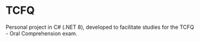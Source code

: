 # TCFQ
Personal project in C# (.NET 8), developed to facilitate studies for the TCFQ - Oral Comprehension exam.
